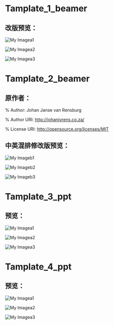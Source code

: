 # Tamplate_1_beamer

## 改版预览：

![My Imagea1](https://github.com/HIT-CQ/Latex-Beamer-Template/blob/main/images/a1.png)

![My Imagea2](https://github.com/HIT-CQ/Latex-Beamer-Template/blob/main/images/a2.png)

![My Imagea3](https://github.com/HIT-CQ/Latex-Beamer-Template/blob/main/images/a3.png)

# Tamplate_2_beamer

## 原作者：

% Author:             Johan Janse van Rensburg

% Author URI:         http://johanjvrens.co.za/

% License URI:        http://opensource.org/licenses/MIT



## 中英混排修改版预览：

![My Imageb1](https://github.com/HIT-CQ/Latex-Beamer-Template/blob/main/images/b1.png)

![My Imageb2](https://github.com/HIT-CQ/Latex-Beamer-Template/blob/main/images/b2.png)

![My Imageb3](https://github.com/HIT-CQ/Latex-Beamer-Template/blob/main/images/b3.png)

# Tamplate_3_ppt

## 预览：

![My Imagea1](https://github.com/HIT-CQ/Latex-Beamer-Template/blob/main/images/c1.png)

![My Imagea2](https://github.com/HIT-CQ/Latex-Beamer-Template/blob/main/images/c2.png)

![My Imagea3](https://github.com/HIT-CQ/Latex-Beamer-Template/blob/main/images/c3.png)

# Tamplate_4_ppt

## 预览：

![My Imagea1](https://github.com/HIT-CQ/Latex-Beamer-Template/blob/main/images/d1.png)

![My Imagea2](https://github.com/HIT-CQ/Latex-Beamer-Template/blob/main/images/d2.png)

![My Imagea3](https://github.com/HIT-CQ/Latex-Beamer-Template/blob/main/images/d3.png)